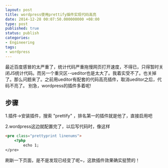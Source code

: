 ```yaml
---
layout: post
title: wordpress使用prettify插件实现代码高亮
date: 2014-12-28 00:07:50.000000000 +08:00
type: post
published: true
status: publish
categories:
- Engineering
tags:
- wordpress
---
```

最近百度感冒的太严重了，统计代码严重拖慢网页打开速度，不得已，只得暂时关闭JS统计代码。而另一个重灾区--ueditor也是太大了。我着实受不了。也关掉了。那么问题来了。之前用ueditor有配套的代码高亮插件，取消ueditor之后，代码不亮了。
别急，wordpress的插件多着呢!

## 步骤
1.插件->安装插件，搜索 "prettify" ，排名第一的插件就是他了，直接启用吧

2.wordpress这边就配置完了，以后写代码时，像这样

```html
<pre class="prettyprint linenums">
    <?php
        echo 1;
</pre>
```

刷新一下页面，是不是发现已经变了呢~，这款插件效果确实挺赞的！